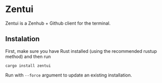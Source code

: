 # Zentui

Zentui is a Zenhub + Github client for the terminal.

## Instalation

First, make sure you have Rust installed (using the recommended rustup method) and then run
```
cargo install zentui
```
Run with `--force` argument to update an existing installation.
